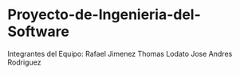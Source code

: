 # Proyecto-de-Ingenieria-del-Software

Integrantes del Equipo:
Rafael Jimenez
Thomas Lodato
Jose Andres Rodriguez
